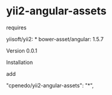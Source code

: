 # yii2-angular-assets

requires

yiisoft/yii2: *
bower-asset/angular: 1.5.7

Version
0.0.1

Installation

add

"cpenedo/yii2-angular-assets": "*",
